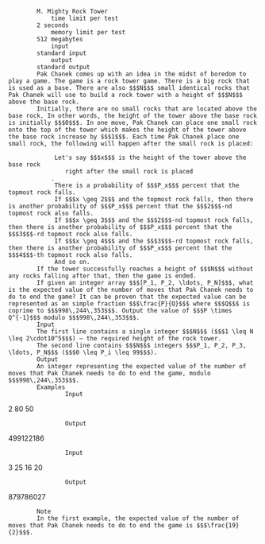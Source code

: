 			M. Mighty Rock Tower
				time limit per test
			2 seconds
				memory limit per test
			512 megabytes
				input
			standard input
				output
			standard output
			Pak Chanek comes up with an idea in the midst of boredom to play a game. The game is a rock tower game. There is a big rock that is used as a base. There are also $$$N$$$ small identical rocks that Pak Chanek will use to build a rock tower with a height of $$$N$$$ above the base rock.
			Initially, there are no small rocks that are located above the base rock. In other words, the height of the tower above the base rock is initially $$$0$$$. In one move, Pak Chanek can place one small rock onto the top of the tower which makes the height of the tower above the base rock increase by $$$1$$$. Each time Pak Chanek place one small rock, the following will happen after the small rock is placed: 
			 
				 Let's say $$$x$$$ is the height of the tower above the base rock 
					right after the small rock is placed
				. 
				 There is a probability of $$$P_x$$$ percent that the topmost rock falls. 
				 If $$$x \geq 2$$$ and the topmost rock falls, then there is another probability of $$$P_x$$$ percent that the $$$2$$$-nd topmost rock also falls. 
				 If $$$x \geq 3$$$ and the $$$2$$$-nd topmost rock falls, then there is another probability of $$$P_x$$$ percent that the $$$3$$$-rd topmost rock also falls. 
				 If $$$x \geq 4$$$ and the $$$3$$$-rd topmost rock falls, then there is another probability of $$$P_x$$$ percent that the $$$4$$$-th topmost rock also falls. 
				 And so on. 
			If the tower successfully reaches a height of $$$N$$$ without any rocks falling after that, then the game is ended.
			If given an integer array $$$[P_1, P_2, \ldots, P_N]$$$, what is the expected value of the number of moves that Pak Chanek needs to do to end the game? It can be proven that the expected value can be represented as an simple fraction $$$\frac{P}{Q}$$$ where $$$Q$$$ is coprime to $$$998\,244\,353$$$. Output the value of $$$P \times Q^{-1}$$$ modulo $$$998\,244\,353$$$.
			Input
			The first line contains a single integer $$$N$$$ ($$$1 \leq N \leq 2\cdot10^5$$$) — the required height of the rock tower.
			The second line contains $$$N$$$ integers $$$P_1, P_2, P_3, \ldots, P_N$$$ ($$$0 \leq P_i \leq 99$$$).
			Output
			An integer representing the expected value of the number of moves that Pak Chanek needs to do to end the game, modulo $$$998\,244\,353$$$.
			Examples
					Input
					
2
80 50

					Output
					
499122186

					Input
					
3
25 16 20

					Output
					
879786027

			Note
			In the first example, the expected value of the number of moves that Pak Chanek needs to do to end the game is $$$\frac{19}{2}$$$.

